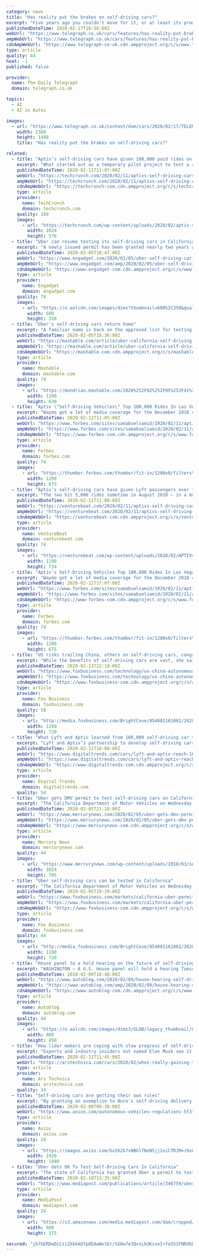 ```yaml
---
category: news
title: "Has reality put the brakes on self-driving cars?"
excerpt: "Five years ago you couldn’t move for it, or at least its promise. Autonomy (aka the self-driving car) was going to take over, save lives, save the planet, make cars uncrashable, put drivers out of work and change everything we knew about individual mobility. Audi staged a piloted drive in one of its large saloons; all 550 miles from Silicon ..."
publishedDateTime: 2020-02-17T16:56:00Z
webUrl: "https://www.telegraph.co.uk/cars/features/has-reality-put-brakes-self-driving-cars/"
ampWebUrl: "https://www.telegraph.co.uk/cars/features/has-reality-put-brakes-self-driving-cars/amp/"
cdnAmpWebUrl: "https://www-telegraph-co-uk.cdn.ampproject.org/c/s/www.telegraph.co.uk/cars/features/has-reality-put-brakes-self-driving-cars/amp/"
type: article
quality: 44
heat: -1
published: false

provider:
  name: The Daily Telegraph
  domain: telegraph.co.uk

topics:
  - AI
  - AI in Autos

images:
  - url: "https://www.telegraph.co.uk/content/dam/cars/2020/02/17/TELEMMGLPICT000059012609_trans_NvBQzQNjv4Bq3zRqJvTEgWWOoA_OyO2TYjp1J53GedFpkBVyM6aWTKE.jpeg"
    width: 2380
    height: 1488
    title: "Has reality put the brakes on self-driving cars?"

related:
  - title: "Aptiv’s self-driving cars have given 100,000 paid rides on the Lyft app"
    excerpt: "What started out as a temporary pilot project to test a robotaxi service in Las Vegas has turned into a multi-year partnership between self-driving software company Aptiv and Lyft and a new milestone that suggests the operation is ramping up. The companies announced Tuesday that they’ve given 100,000 paid rides in Aptiv’s self-driving ..."
    publishedDateTime: 2020-02-11T11:07:00Z
    webUrl: "https://techcrunch.com/2020/02/11/aptivs-self-driving-cars-have-given-100000-paid-rides-on-the-lyft-app/"
    ampWebUrl: "https://techcrunch.com/2020/02/11/aptivs-self-driving-cars-have-given-100000-paid-rides-on-the-lyft-app/amp/"
    cdnAmpWebUrl: "https://techcrunch-com.cdn.ampproject.org/c/s/techcrunch.com/2020/02/11/aptivs-self-driving-cars-have-given-100000-paid-rides-on-the-lyft-app/amp/"
    type: article
    provider:
      name: TechCrunch
      domain: techcrunch.com
    quality: 189
    images:
      - url: "https://techcrunch.com/wp-content/uploads/2020/02/aptiv-self-driving-car-technical-center.jpg?w=1024"
        width: 1024
        height: 576
  - title: "Uber can resume testing its self-driving cars in California"
    excerpt: "A newly issued permit has been granted nearly two years after a fatal crash in Arizona. Uber started scaling back its self-driving car tests after one of its vehicles hit and killed a pedestrian in March of 2018. While the company doesn't seem primed to unleash a fleet of autonomous cars, it has been granted a new permit to resume testing in ..."
    publishedDateTime: 2020-02-05T18:47:00Z
    webUrl: "https://www.engadget.com/2020/02/05/uber-self-driving-car-permit-california/"
    ampWebUrl: "https://www.engadget.com/amp/2020/02/05/uber-self-driving-car-permit-california/"
    cdnAmpWebUrl: "https://www-engadget-com.cdn.ampproject.org/c/s/www.engadget.com/amp/2020/02/05/uber-self-driving-car-permit-california/"
    type: article
    provider:
      name: Engadget
      domain: engadget.com
    quality: 74
    images:
      - url: "https://o.aolcdn.com/images/dims?thumbnail=600%2C350&quality=80&image_uri=https%3A%2F%2Fo.aolcdn.com%2Fimages%2Fdims%3Fresize%3D2000%252C2000%252Cshrink%26image_uri%3Dhttps%253A%252F%252Fs.yimg.com%252Fos%252Fcreatr-uploaded-images%252F2020-02%252Fb9771a10-4852-11ea-bff7-ef681d5d0ecb%26client%3Da1acac3e1b3290917d92%26signature%3D6155d16da62a23f3c23ff3c2df84de6c08108d5c&client=amp-blogside-v2&signature=229f519d801b555c87fa388a4059f2d145839f4c"
        width: 600
        height: 350
  - title: "Uber's self-driving cars return home"
    excerpt: "A familiar name is back on the approved list for testing autonomous cars in California. The California Department of Motor Vehicles added Uber Advanced Technologies Group Wednesday morning as the latest company allowed to test self-driving vehicles on public roads with a driver behind the wheel. But just because Uber is permitted to test in ..."
    publishedDateTime: 2020-02-05T18:36:00Z
    webUrl: "https://mashable.com/article/uber-california-self-driving-permit/"
    ampWebUrl: "https://mashable.com/article/uber-california-self-driving-permit.amp"
    cdnAmpWebUrl: "https://mashable-com.cdn.ampproject.org/c/s/mashable.com/article/uber-california-self-driving-permit.amp"
    type: article
    provider:
      name: Mashable
      domain: mashable.com
    quality: 74
    images:
      - url: "https://mondrian.mashable.com/2020%252F02%252F05%252F41%252F6dbf2321169546b59f2824c00e412c3e.c5ea3.jpg%252F1200x630.jpg?signature=I_ow8ZLykAFPeh2pVmw8UK5sd68="
        width: 1200
        height: 630
  - title: "Aptiv \"Self-Driving Vehicles\" Top 100,000 Rides In Las Vegas"
    excerpt: "Waymo got a lot of media coverage for the December 2018 commercial launch of its automated ride-hailing service. But Waymo wasn’t the first company to open such a service to the general public and start charging for rides."
    publishedDateTime: 2020-02-11T11:05:00Z
    webUrl: "https://www.forbes.com/sites/samabuelsamid/2020/02/11/aptiv-self-driving-vehicles-top-100000-rides-in-las-vegas/"
    ampWebUrl: "https://www.forbes.com/sites/samabuelsamid/2020/02/11/aptiv-self-driving-vehicles-top-100000-rides-in-las-vegas/amp/"
    cdnAmpWebUrl: "https://www-forbes-com.cdn.ampproject.org/c/s/www.forbes.com/sites/samabuelsamid/2020/02/11/aptiv-self-driving-vehicles-top-100000-rides-in-las-vegas/amp/"
    type: article
    provider:
      name: Forbes
      domain: forbes.com
    quality: 74
    images:
      - url: "https://thumbor.forbes.com/thumbor/fit-in/1200x0/filters%3Aformat%28jpg%29/https%3A%2F%2Fspecials-images.forbesimg.com%2Fimageserve%2F5e41bec0a854780006b0f2a8%2F0x0.jpg"
        width: 1200
        height: 675
  - title: "Aptiv’s self-driving cars have given Lyft passengers over 100,000 rides"
    excerpt: "The two hit 5,000 rides sometime in August 2018 — in a matter of months — and by May 2019, Aptv’s self-driving BMW 5 Series cars equipped with lidar sensors, cameras, radars, and cameras had given 50,000 Lyft passenger rides. But that’s small potatoes compared with the two companies’ latest milestone. Today, Lyft and Aptiv announced ..."
    publishedDateTime: 2020-02-11T11:00:00Z
    webUrl: "https://venturebeat.com/2020/02/11/aptivs-self-driving-cars-have-given-lyft-passengers-over-100000-rides/"
    ampWebUrl: "https://venturebeat.com/2020/02/11/aptivs-self-driving-cars-have-given-lyft-passengers-over-100000-rides/amp/"
    cdnAmpWebUrl: "https://venturebeat-com.cdn.ampproject.org/c/s/venturebeat.com/2020/02/11/aptivs-self-driving-cars-have-given-lyft-passengers-over-100000-rides/amp/"
    type: article
    provider:
      name: VentureBeat
      domain: venturebeat.com
    quality: 74
    images:
      - url: "https://venturebeat.com/wp-content/uploads/2020/02/APTIVvegas026-1100x734-1.jpeg?fit=1100%2C734&strip=all"
        width: 1100
        height: 734
  - title: "Aptiv’s Self-Driving Vehicles Top 100,000 Rides In Las Vegas"
    excerpt: "Waymo got a lot of media coverage for the December 2018 commercial launch of its automated ride-hailing service. But Waymo wasn’t the first company to open such a service to the general public and start charging for rides."
    publishedDateTime: 2020-02-11T17:07:00Z
    webUrl: "https://www.forbes.com/sites/samabuelsamid/2020/02/11/aptiv-self-driving-vehicles-top-100000-rides-in-las-vegas/"
    ampWebUrl: "https://www.forbes.com/sites/samabuelsamid/2020/02/11/aptiv-self-driving-vehicles-top-100000-rides-in-las-vegas/amp/"
    cdnAmpWebUrl: "https://www-forbes-com.cdn.ampproject.org/c/s/www.forbes.com/sites/samabuelsamid/2020/02/11/aptiv-self-driving-vehicles-top-100000-rides-in-las-vegas/amp/"
    type: article
    provider:
      name: Forbes
      domain: forbes.com
    quality: 74
    images:
      - url: "https://thumbor.forbes.com/thumbor/fit-in/1200x0/filters%3Aformat%28jpg%29/https%3A%2F%2Fspecials-images.forbesimg.com%2Fimageserve%2F5e41bec0a854780006b0f2a8%2F0x0.jpg"
        width: 1200
        height: 675
  - title: "US risks trailing China, others on self-driving cars, congresswoman warns"
    excerpt: "While the benefits of self-driving cars are vast, she said, they will be transformational in a lot of ways. CLICK HERE TO READ MORE ON FOX BUSINESS “When you think about 37,000 individuals that were killed on our roadways last year largely due to human error, you think about the movement of goods and people, all the congestion in America."
    publishedDateTime: 2020-02-13T22:18:00Z
    webUrl: "https://www.foxbusiness.com/technology/us-china-autonomous-cathy-mcmorris-rodgers"
    ampWebUrl: "https://www.foxbusiness.com/technology/us-china-autonomous-cathy-mcmorris-rodgers.amp"
    cdnAmpWebUrl: "https://www-foxbusiness-com.cdn.ampproject.org/c/s/www.foxbusiness.com/technology/us-china-autonomous-cathy-mcmorris-rodgers.amp"
    type: article
    provider:
      name: Fox Business
      domain: foxbusiness.com
    quality: 58
    images:
      - url: "http://media.foxbusiness.com/BrightCove/854081161001/202002/3442/854081161001_6132318472001_6132305520001-vs.jpg"
        width: 1280
        height: 720
  - title: "What Lyft and Aptiv learned from 100,000 self-driving car trips"
    excerpt: "Lyft and Aptiv’s partnership to develop self-driving cars for ridesharing has reached a major milestone. Aptiv cars operating on the Lyft network in Las Vegas have completed 100,000 trips. The two companies will not discuss scaling up the program, but said the Vegas deployment will serve as a “blueprint” for more widespread use of self ..."
    publishedDateTime: 2020-02-11T10:00:00Z
    webUrl: "https://www.digitaltrends.com/cars/lyft-and-aptiv-reach-100000-self-driving-car-rides-in-las-vegas/"
    ampWebUrl: "https://www.digitaltrends.com/cars/lyft-and-aptiv-reach-100000-self-driving-car-rides-in-las-vegas/?amp"
    cdnAmpWebUrl: "https://www-digitaltrends-com.cdn.ampproject.org/c/s/www.digitaltrends.com/cars/lyft-and-aptiv-reach-100000-self-driving-car-rides-in-las-vegas/?amp"
    type: article
    provider:
      name: Digital Trends
      domain: digitaltrends.com
    quality: 54
  - title: "Uber gets DMV permit to test self-driving cars on California roads"
    excerpt: "The California Department of Motor Vehicles on Wednesday issued a permit to Uber that allows the company to test self-driving cars on public roads across the state. The permit issuance comes almost two years after a self-driving car that Uber was testing struck and killed a pedestrian in Tempe,"
    publishedDateTime: 2020-02-05T21:18:00Z
    webUrl: "https://www.mercurynews.com/2020/02/05/uber-gets-dmv-permit-to-test-self-driving-cars-on-california-roads/"
    ampWebUrl: "https://www.mercurynews.com/2020/02/05/uber-gets-dmv-permit-to-test-self-driving-cars-on-california-roads/amp/"
    cdnAmpWebUrl: "https://www-mercurynews-com.cdn.ampproject.org/c/s/www.mercurynews.com/2020/02/05/uber-gets-dmv-permit-to-test-self-driving-cars-on-california-roads/amp/"
    type: article
    provider:
      name: Mercury News
      domain: mercurynews.com
    quality: 44
    images:
      - url: "https://www.mercurynews.com/wp-content/uploads/2018/03/self-driving-vehicle-fatali1.jpg?w=1024&h=706"
        width: 1024
        height: 705
  - title: "Uber self-driving cars can be tested in California"
    excerpt: "The California Department of Motor Vehicles on Wednesday added Uber to a list of companies with permits to test self-driving cars in the state, according to the ride-hailing app. Continue Reading Below The move comes nearly two years after an autonomous car struck and killed a pedestrian in Tempe, Arizona, because the employee ..."
    publishedDateTime: 2020-02-05T19:39:00Z
    webUrl: "https://www.foxbusiness.com/markets/california-uber-permit-autonomous"
    ampWebUrl: "https://www.foxbusiness.com/markets/california-uber-permit-autonomous.amp"
    cdnAmpWebUrl: "https://www-foxbusiness-com.cdn.ampproject.org/c/s/www.foxbusiness.com/markets/california-uber-permit-autonomous.amp"
    type: article
    provider:
      name: Fox Business
      domain: foxbusiness.com
    quality: 44
    images:
      - url: "http://media.foxbusiness.com/BrightCove/854081161001/202001/3280/854081161001_6120640160001_6120644360001-vs.jpg"
        width: 1280
        height: 720
  - title: "House panel to a hold hearing on the future of self-driving cars"
    excerpt: "WASHINGTON — A U.S. House panel will hold a hearing Tuesday on autonomous vehicles as lawmakers try to hammer out legislation to advance self-driving cars. An Energy and Commerce subcommittee overseeing automotive issues will hear from officials of trade groups representing automakers and tech companies, as well as safety advocates and a San ..."
    publishedDateTime: 2020-02-09T18:48:00Z
    webUrl: "https://www.autoblog.com/2020/02/09/house-hearing-self-driving-cars/"
    ampWebUrl: "https://www.autoblog.com/amp/2020/02/09/house-hearing-self-driving-cars/"
    cdnAmpWebUrl: "https://www-autoblog-com.cdn.ampproject.org/c/s/www.autoblog.com/amp/2020/02/09/house-hearing-self-driving-cars/"
    type: article
    provider:
      name: Autoblog
      domain: autoblog.com
    quality: 44
    images:
      - url: "https://o.aolcdn.com/images/dims3/GLOB/legacy_thumbnail/800x450/format/jpg/quality/85/https://s.aolcdn.com/os/ab/_cms/2019/12/26125219/Cadillac-CT6-SuperCruiseEngaged.jpg"
        width: 800
        height: 450
  - title: "How lidar makers are coping with slow progress of self-driving tech"
    excerpt: "Experts and industry insiders not named Elon Musk see it as a key technology for self-driving cars. There are dozens of companies developing lidar technology, and each insists that its sensor is a cut above the rest. But while every lidar is above-average in the halls of CES, things are starting to look different in the real world. At least one ..."
    publishedDateTime: 2020-02-11T11:45:00Z
    webUrl: "https://arstechnica.com/cars/2020/02/whos-really-gaining-traction-in-the-hype-filled-lidar-industry/"
    type: article
    provider:
      name: Ars Technica
      domain: arstechnica.com
    quality: 34
  - title: "Self-driving cars are getting their own rules"
    excerpt: "By granting an exemption to Nuro's self-driving delivery vans, the National Highway Traffic Safety Administration is beginning to pave the way for the driverless era. In China and Japan, high-tech cities are being developed as living laboratories to test automated vehicles, robots and artificial intelligence. Why it matters: The real-world ..."
    publishedDateTime: 2020-02-08T00:30:00Z
    webUrl: "https://www.axios.com/autonomous-vehicles-regulations-5f371552-7a5c-4d1a-a6ef-69db96964de7.html"
    type: article
    provider:
      name: Axios
      domain: axios.com
    quality: 24
    images:
      - url: "https://images.axios.com/GxIK2k7vNBGlfBeN5jj2xiCfRJM=/0x0:1920x1080/1920x1080/2020/02/07/1581095136579.jpg"
        width: 1920
        height: 1080
  - title: "Uber Gets OK To Test Self-Driving Cars In California"
    excerpt: "The state of California has granted Uber a permit to test its self-driving vehicles on public roads. The Department of Motor Vehicles gave the approval to the Uber Advanced Technologies Group to test autonomous vehicles as long as a driver is in the vehicle. Uber is the latest company to be added to the entities with autonomous vehicle testing ..."
    publishedDateTime: 2020-02-10T13:35:00Z
    webUrl: "https://www.mediapost.com/publications/article/346759/uber-gets-ok-to-test-self-driving-cars-in-californ.html?edition=117136"
    type: article
    provider:
      name: MediaPost
      domain: mediapost.com
    quality: 24
    images:
      - url: "https://s3.amazonaws.com/media.mediapost.com/dam/cropped/2018/12/19/uberselfdrivingcar-600_tmkffdC.jpg"
        width: 600
        height: 375

secured: "jb7GERDwDiCziZXbkAQfpOEAwWv1Er/SG0w7e3QvsLkUKzxeI+foSS1FNRXbbZHnEFgHdS73kxQWhcaPzQOrIdTUjmBH1raPhGEIrB6d1hwTctzQG5q9Ctp1Qx/N0dqFKAufpCeSgz71ALJbyMvewPyp3sH2r2nHuqSiNC9rkERQ+VMGWaaiVDeMG98TALz0PNAwl0l2A6X0MmRTAMjtzVX45uWojr5pMeD9PhfwYbnIOuLA5niiIEWFyc/ef0Ykg84ZQTHrjicG78/QJ9yf2bV3DswndDWJXLbOtxTj7IJsy7EL81ODsc7p9gONgNJXI5u7MGqSortX0qzkQh1F2BsnVds7FZW2GdaItNje0/4dIMm8Of2BP9TyIk+169Bd8JhTCMjY7Pe5DEMv3RaIkAr+5gqTdHSEzbt90LVZoIjb5UYoqRQuyy3XOLIXwc9gdjVPnauUhDGA5FEMdKENozmFRmcpO6mo7kp3vkyv2vc=;U62JdL9u0Vq6GD6qH4YYJQ=="
---
```


